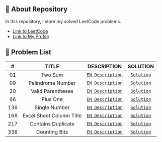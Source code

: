 ## 📜 About Repository

In this repository, I store my solved LeetCode problems.
* [Link to LeetCode](https://leetcode.com/)
* [Link to My Profile](https://leetcode.com/dpetrosy01/)

## 📑 Problem List

|#      |TITLE                     |DESCRIPTION                                                                               |SOLUTION                                |
|:-----:|:------------------------:|:----------------------------------------------------------------------------------------:|:--------------------------------------:|
|01	    |Two Sum                   | [`EN Description`](https://leetcode.com/problems/two-sum/description/)	                  |[`Solution`](problem01/solution.cpp)    |
|09	    |Palindrome Number         | [`EN Description`](https://leetcode.com/problems/palindrome-number/description/)	        |[`Solution`](problem09/solution.cpp)    |
|20	    |Valid Parentheses         | [`EN Description`](https://leetcode.com/problems/valid-parentheses/description/)	        |[`Solution`](problem20/solution.cpp)    |
|66	    |Plus One                  | [`EN Description`](https://leetcode.com/problems/plus-one/description/)        	        |[`Solution`](problem66/solution.cpp)    |
|136    |Single Number             | [`EN Description`](https://leetcode.com/problems/single-number/description/)     	      |[`Solution`](problem136/solution.cpp)   |
|168    |Excel Sheet Column Title  | [`EN Description`](https://leetcode.com/problems/excel-sheet-column-title/description/)  |[`Solution`](problem168/solution.cpp)   |
|217    |Contains Duplicate        | [`EN Description`](https://leetcode.com/problems/contains-duplicate/description/)        |[`Solution`](problem217/solution.cpp)   |
|338    |Counting Bits             | [`EN Description`](https://leetcode.com/problems/counting-bits/description/)             |[`Solution`](problem338/solution.cpp)   |
